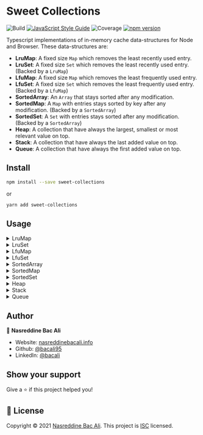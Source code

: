 # Sweet Collections

![Build](https://github.com/bacali95/sweet-collections/workflows/Build/badge.svg)
[![JavaScript Style Guide](https://img.shields.io/badge/code_style-standard-brightgreen.svg)](https://standardjs.com)
![Coverage](coverage/badge.svg)
[![npm version](https://badge.fury.io/js/sweet-collections.svg)](https://badge.fury.io/js/sweet-collections)

Typescript implementations of in-memory cache data-structures for Node and Browser. These data-structures are:

- **LruMap**: A fixed size `Map` which removes the least recently used entry.
- **LruSet**: A fixed size `Set` which removes the least recently used entry. (Backed by a `LruMap`)
- **LfuMap**: A fixed size `Map` which removes the least frequently used entry.
- **LfuSet**: A fixed size `Set` which removes the least frequently used entry. (Backed by a `LfuMap`)
- **SortedArray**: An `Array` that stays sorted after any modification.
- **SortedMap**: A `Map` with entries stays sorted by key after any modification. (Backed by a `SortedArray`)
- **SortedSet**: A `Set` with entries stays sorted after any modification. (Backed by a `SortedArray`)
- **Heap**: A collection that have always the largest, smallest or most relevant value on top.
- **Stack**: A collection that have always the last added value on top.
- **Queue**: A collection that have always the first added value on top.

## Install

```sh
npm install --save sweet-collections
```

or

```sh
yarn add sweet-collections
```

## Usage

<details>
    <summary>LruMap</summary>

```Typescript
import { LruMap } from 'sweet-collections';

const map = new LruMap<number, number>(3);
map.set(1, 1);
map.set(2, 2);
map.set(3, 3);              // least recent used: 1
console.log(map.has(1))     // true, least recent used: 2
console.log(map.get(2))     // 1, least recent used: 3

map.set(4, 4);
console.log(map.has(3))     // false
console.log(map.get(3))     // undefined

console.log(map.isFull())   // true
map.delete(1);
console.log(map.size)       // 2

map.clear();
console.log(map.size)       // 0
```

</details>

<details>
    <summary>LruSet</summary>

```Typescript
import { LruSet } from 'sweet-collections';

const set = new LruSet<number>(3);
set.add(1);
set.add(2);
set.add(3);                 // least recent used: 1
console.log(set.has(1))     // true, least recent used: 2

set.add(4);
console.log(set.has(2))     // false

console.log(set.isFull())   // true
set.delete(1);
console.log(set.size)       // 2

set.clear();
console.log(set.size)       // 0
```

</details>

<details>
    <summary>LfuMap</summary>

```Typescript
import { LfuMap } from 'sweet-collections';

const map = new LfuMap<number, number>(3);
map.set(1, 1);
map.set(2, 2);
map.set(3, 3);              // least frequently used: 1
console.log(map.has(1))     // true, least frequently used: 2
console.log(map.get(2))     // 1, least frequently used: 3

map.set(4, 4);
console.log(map.has(3))     // false
console.log(map.get(3))     // undefined

console.log(map.isFull())   // true
map.delete(1);
console.log(map.size)       // 2

map.clear();
console.log(map.size)       // 0
```

</details>

<details>
    <summary>LfuSet</summary>

```Typescript
import { LfuSet } from 'sweet-collections';

const set = new LfuSet<number>(3);
set.add(1);
set.add(2);
set.add(3);                 // least frequently used: 1
console.log(set.has(1))     // true, least frequently used: 2
console.log(set.has(2))     // true, least frequently used: 3

set.add(4);
console.log(set.has(3))     // false

console.log(set.isFull())   // true
set.delete(1);
console.log(set.size)       // 2

set.clear();
console.log(set.size)       // 0
```

</details>

<details>
    <summary>SortedArray</summary>

```Typescript
import { SortedArray } from 'sweet-collections';

// Increasing order sorted array
const array = new SortedArray<number>((a: number, b: number) => a - b);
array.push(4);
array.push(1);
array.push(2);
array.push(3);
array.push(5);
console.log(array.toArray());       // [1, 2, 3, 4, 5]
console.log(array.get(2));          // 3
console.log(array.get(4));          // 5
console.log(array.length);          // 5

array.delete(4);
console.log(array.toArray());       // [1, 2, 3, 5]
console.log(array.includes(4));     // false

array.push(1);
console.log(array.toArray());       // [1, 1, 2, 3, 5]
console.log(array.count(1));        // 2
console.log(array.firstIndexOf(1)); // 0
console.log(array.lastIndexOf(1));  // 1

console.log(array.shift());         // 1
console.log(array.pop());           // 1
console.log(array.min());           // 1
console.log(array.max());           // 3
console.log(array.toArray());       // [1, 2, 3]
```

</details>

<details>
    <summary>SortedMap</summary>

```Typescript
import { SortedMap } from 'sweet-collections';

// Increasing order sorted map
const map = new SortedMap<number, string>((a: number, b: number) => a - b);
map.set(3, 'c');
map.set(2, 'd');
map.set(5, 'a');
map.set(4, 'b');
map.set(1, 'e');
console.log([...map.keys()]);       // [1, 2, 3, 4, 5]
console.log([...map.values()]);     // ["e", "d", "c", "b", "a"]
console.log(map.get(2));            // "d"
console.log(map.get(4));            // "b"
console.log(map.size);              // 5

map.delete(4);
console.log([...map.keys()]);       // [1, 2, 3, 5]
console.log([...map.values()]);     // ["e", "d", "c", "a"]
console.log(map.has(4));            // false
```

</details>

<details>
    <summary>SortedSet</summary>

```Typescript
import { SortedSet } from 'sweet-collections';

// Increasing order sorted set
const set = new SortedSet<number>((a: number, b: number) => a - b);
set.add(3);
set.add(2);
set.add(5);
set.add(4);
set.add(1);
console.log([...set.keys()]);       // [1, 2, 3, 4, 5]
console.log(set.has(2));            // true
console.log(set.has(4));            // true
console.log(set.size);              // 5

set.delete(4);
console.log([...set.keys()]);       // [1, 2, 3, 5]
console.log(set.has(4));            // false
```

</details>

<details>
    <summary>Heap</summary>

```Typescript
import { Heap } from 'sweet-collections';

// Heap with the maximum value on top
const heap = new Heap<number>((a: number, b: number) => a > b);
heap.push(3);
heap.push(2);
heap.push(5);
heap.push(4);
heap.push(1);
console.log(heap.peek());        // 5
console.log(heap.pop());         // 5
console.log(heap.peek());        // 4
console.log(heap.replace(0));    // 4
console.log(heap.peek());        // 3
```

</details>

<details>
    <summary>Stack</summary>

```Typescript
import { Stack } from 'sweet-collections';

const stack = new Stack<number>();
stack.push(3);
stack.push(2);
console.log(stack.top());         // 2
stack.push(5, 4, 1);
console.log(stack.pop());         // 1
console.log(stack.top());         // 4
console.log(stack.size);          // 4
```

</details>

<details>
    <summary>Queue</summary>

```Typescript
import { Queue } from 'sweet-collections';

const queue = new Queue<number>();
queue.push(3);
queue.push(2);
console.log(queue.pop());         // 3
queue.push(5, 4, 1);
console.log(queue.pop());         // 2
console.log(queue.peek());        // 5
console.log(queue.size);          // 3
```

</details>

## Author

👤 **Nasreddine Bac Ali**

- Website: [nasreddinebacali.info](https://nasreddinebacali.info)
- Github: [@bacali95](https://github.com/bacali95)
- LinkedIn: [@bacali](https://linkedin.com/in/bacali)

## Show your support

Give a ⭐️ if this project helped you!

## 📝 License

Copyright © 2021 [Nasreddine Bac Ali](https://github.com/bacali95). This project
is [ISC](https://github.com/bacali95/sweet-collections/blob/master/LICENSE) licensed.
